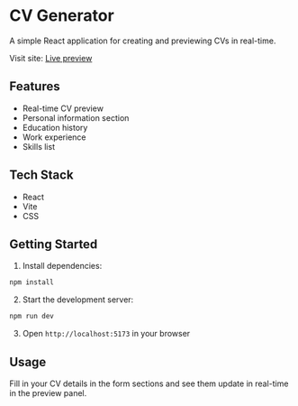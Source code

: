 # CV Generator

A simple React application for creating and previewing CVs in real-time.

Visit site: [Live preview](https://cv-builder-eosin-six.vercel.app/)

## Features

-   Real-time CV preview
-   Personal information section
-   Education history
-   Work experience
-   Skills list

## Tech Stack

-   React
-   Vite
-   CSS

## Getting Started

1. Install dependencies:

```bash
npm install
```

2. Start the development server:

```bash
npm run dev
```

3. Open `http://localhost:5173` in your browser

## Usage

Fill in your CV details in the form sections and see them update in real-time in the preview panel.
